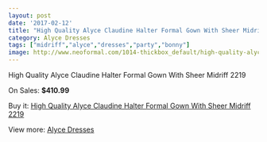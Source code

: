 ```yaml
---
layout: post
date: '2017-02-12'
title: "High Quality Alyce Claudine Halter Formal Gown With Sheer Midriff 2219"
category: Alyce Dresses
tags: ["midriff","alyce","dresses","party","bonny"]
image: http://www.neoformal.com/1014-thickbox_default/high-quality-alyce-claudine-halter-formal-gown-with-sheer-midriff-2219.jpg
---
```

High Quality Alyce Claudine Halter Formal Gown With Sheer Midriff 2219

On Sales: **$410.99**
<a href="https://www.neoformal.com/en/alyce-dresses/369-high-quality-alyce-claudine-halter-formal-gown-with-sheer-midriff-2219.html"><amp-img layout="responsive" width="600" height="600" src="//www.neoformal.com/1014-thickbox_default/high-quality-alyce-claudine-halter-formal-gown-with-sheer-midriff-2219.jpg" alt="High Quality Alyce Claudine Halter Formal Gown With Sheer Midriff 2219 0" /></a>
<a href="https://www.neoformal.com/en/alyce-dresses/369-high-quality-alyce-claudine-halter-formal-gown-with-sheer-midriff-2219.html"><amp-img layout="responsive" width="600" height="600" src="//www.neoformal.com/1015-thickbox_default/high-quality-alyce-claudine-halter-formal-gown-with-sheer-midriff-2219.jpg" alt="High Quality Alyce Claudine Halter Formal Gown With Sheer Midriff 2219 1" /></a>

Buy it: [High Quality Alyce Claudine Halter Formal Gown With Sheer Midriff 2219](https://www.neoformal.com/en/alyce-dresses/369-high-quality-alyce-claudine-halter-formal-gown-with-sheer-midriff-2219.html "High Quality Alyce Claudine Halter Formal Gown With Sheer Midriff 2219")

View more: [Alyce Dresses](https://www.neoformal.com/en/3-alyce-dresses "Alyce Dresses")